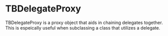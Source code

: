 TBDelegateProxy
===============

TBDelegateProxy is a proxy object that aids in chaining delegates together. This is espeically useful when subclassing a class that utilizes a delegate.
